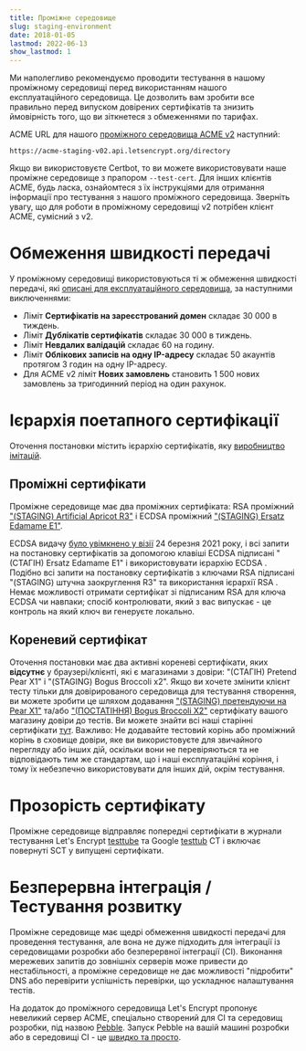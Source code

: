 ```yaml
---
title: Проміжне середовище
slug: staging-environment
date: 2018-01-05
lastmod: 2022-06-13
show_lastmod: 1
---
```



Ми наполегливо рекомендуємо проводити тестування в нашому проміжному середовищі перед використанням нашого експлуатаційного середовища. Це дозволить вам зробити все правильно перед випуском довірених сертифікатів та знизить ймовірність того, що ви зіткнетеся з обмеженнями по тарифах.

ACME URL для нашого [проміжного середовища ACME v2](https://community.letsencrypt.org/t/staging-endpoint-for-acme-v2/49605) наступний:

`https://acme-staging-v02.api.letsencrypt.org/directory`

Якщо ви використовуєте Certbot, то ви можете використовувати наше проміжне середовище з прапором `--test-cert`. Для інших клієнтів ACME, будь ласка, ознайомтеся з їх інструкціями для отримання інформації про тестування з нашого проміжного середовища. Зверніть увагу, що для роботи в проміжному середовищі v2 потрібен клієнт ACME, сумісний з v2.

# Обмеження швидкості передачі

У проміжному середовищі використовуються ті ж обмеження швидкості передачі, які [описані для експлуатаційного середовища](/docs/rate-limits), за наступними виключеннями:

* Ліміт **Сертифікатів на зареєстрований домен** складає 30 000 в тиждень.
* Ліміт **Дублікатів сертифікатів** складає 30 000 в тиждень.
* Ліміт **Невдалих валідацій** складає 60 на годину.
* Ліміт **Облікових записів на одну IP-адресу** складає 50 акаунтів протягом 3 годин на одну IP-адресу.
* Для ACME v2 ліміт **Нових замовлень** становить 1 500 нових замовлень за тригодинний період на один рахунок.

# Ієрархія поетапного сертифікації

Оточення постановки містить ієрархію сертифікатів, яку [виробництво імітацій](/certificates).

## Проміжні сертифікати

Проміжне середовище має два проміжних сертифіката: RSA проміжний ["(STAGING) Artificial Apricot R3"](/certs/staging/letsencrypt-stg-int-r3.pem) і ECDSA проміжний ["(STAGING) Ersatz Edamame E1"](/certs/staging/letsencrypt-stg-int-e1.pem).

ECDSA видачу [було увімкнено у візії](https://community.letsencrypt.org/t/ecdsa-issuance-available-in-staging-march-24/147839) 24 березня 2021 року, і всі запити на постановку сертифікатів за допомогою клавіші ECDSA підписані "(СТАГІН) Ersatz Edamame E1" і використовувати ієрархію ECDSA . Подібно всі запити на постановку сертифікатів з ключами RSA підписані "(STAGING) штучна заокруглення R3" та використання ієрархії RSA . Немає можливості отримати сертифікат зі підписаним RSA для ключа ECDSA чи навпаки; спосіб контролювати, який з вас випускає - це контроль на який ключ ви генеруєте локально.

## Кореневий сертифікат

Оточення постановки має два активні кореневі сертифікати, яких **відсутнє** у браузері/клієнті, які є магазинами з довіри: "(СТАГІН) Pretend Pear X1" і "(STAGING) Bogus Broccoli x2". Якщо ви хочете змінити клієнт тесту тільки для довірированого середовища для тестування створення, ви можете зробити це шляхом додавання ["(STAGING) претендуючи на Pear X1"](/certs/staging/letsencrypt-stg-root-x1.pem) та/або ["(ПОСТАТІННЯ) Bogus Broccoli X2"](/certs/staging/letsencrypt-stg-root-x2.pem) сертифікату вашого магазину довіри до тестів. Ви можете знайти всі наші старінні сертифікати [тут](https://github.com/letsencrypt/website/tree/master/static/certs/staging).  Важливо: Не додавайте тестовий корінь або проміжний корінь в сховище довіри, яке ви використовуєте для звичайного перегляду або інших дій, оскільки вони не перевіряються та не відповідають тим же стандартам, що і наші експлуатаційні коріння, і тому їх небезпечно використовувати для інших дій, окрім тестування.

# Прозорість сертифікату

Проміжне середовище відправляє попередні сертифікати в журнали тестування Let's Encrypt [testtube](/docs/ct-logs) та Google [testtub](http://www.certificate-transparency.org/known-logs#TOC-Test-Logs) CT і включає повернуті SCT у випущені сертифікати.

# Безперервна інтеграція / Тестування розвитку

Проміжне середовище має щедрі обмеження швидкості передачі для проведення тестування, але вона не дуже підходить для інтеграції із середовищами розробки або безперервної інтеграції (CI). Виконання мережевих запитів до зовнішніх серверів може привести до нестабільності, а проміжне середовище не дає можливості "підробити" DNS або перевірити успішність перевірки, що ускладнює налаштування тестів.

На додаток до проміжного середовища Let's Encrypt пропонує невеликий сервер ACME, спеціально створений для CI та середовищ розробки, під назвою [Pebble](https://github.com/letsencrypt/pebble). Запуск Pebble на вашій машині розробки або в середовищі CI - це [швидко та просто](https://github.com/letsencrypt/pebble#docker).
